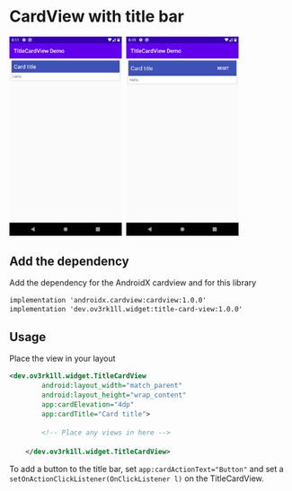 # CardView with title bar

<img src="art/preview.png" width="200">&nbsp;
<img src="art/preview_action.png" width="200">

## Add the dependency
Add the dependency for the AndroidX cardview and for this library
```
implementation 'androidx.cardview:cardview:1.0.0'
implementation 'dev.ov3rk1ll.widget:title-card-view:1.0.0'
```

## Usage
Place the view in your layout
```xml
<dev.ov3rk1ll.widget.TitleCardView
        android:layout_width="match_parent"
        android:layout_height="wrap_content"
        app:cardElevation="4dp"
        app:cardTitle="Card title">

        <!-- Place any views in here -->
        
    </dev.ov3rk1ll.widget.TitleCardView>
```

To add a button to the title bar, set ```app:cardActionText="Button"```
and set a ```setOnActionClickListener(OnClickListener l)``` on the TitleCardView.